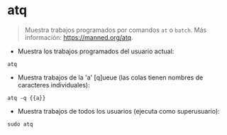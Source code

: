 # atq

> Muestra trabajos programados por comandos `at` o `batch`.
> Más información: <https://manned.org/atq>.

- Muestra los trabajos programados del usuario actual:

`atq`

- Muestra trabajos de la 'a' [q]ueue (las colas tienen nombres de caracteres individuales):

`atq -q {{a}}`

- Muestra trabajos de todos los usuarios (ejecuta como superusuario):

`sudo atq`

